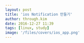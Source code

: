 ```yaml
---
layout: post
title: 'ios Notification 만들기'
author: through.kim
date: 2016-12-27 11:39
tags: [linux, study]
image: '/files/covers/ios_app.png'
---
```


